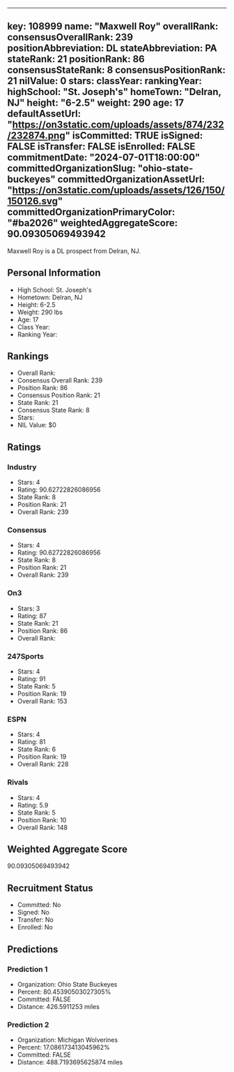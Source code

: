 ---
  key: 108999
  name: "Maxwell Roy"
  overallRank: 
  consensusOverallRank: 239
  positionAbbreviation: DL
  stateAbbreviation: PA
  stateRank: 21
  positionRank: 86
  consensusStateRank: 8
  consensusPositionRank: 21
  nilValue: 0
  stars: 
  classYear: 
  rankingYear: 
  highSchool: "St. Joseph's"
  homeTown: "Delran, NJ"
  height: "6-2.5"
  weight: 290
  age: 17
  defaultAssetUrl: "https://on3static.com/uploads/assets/874/232/232874.png"
  isCommitted: TRUE
  isSigned: FALSE
  isTransfer: FALSE
  isEnrolled: FALSE
  commitmentDate: "2024-07-01T18:00:00"
  committedOrganizationSlug: "ohio-state-buckeyes"
  committedOrganizationAssetUrl: "https://on3static.com/uploads/assets/126/150/150126.svg"
  committedOrganizationPrimaryColor: "#ba2026"
  weightedAggregateScore: 90.09305069493942
  ---
  
  Maxwell Roy is a DL prospect from Delran, NJ.
  
  ## Personal Information
  - High School: St. Joseph's
  - Hometown: Delran, NJ
  - Height: 6-2.5
  - Weight: 290 lbs
  - Age: 17
  - Class Year: 
  - Ranking Year: 
  
  ## Rankings
  - Overall Rank: 
  - Consensus Overall Rank: 239
  - Position Rank: 86
  - Consensus Position Rank: 21
  - State Rank: 21
  - Consensus State Rank: 8
  - Stars: 
  - NIL Value: $0
  
  ## Ratings
  
  ### Industry
  - Stars: 4
  - Rating: 90.62722826086956
  - State Rank: 8
  - Position Rank: 21
  - Overall Rank: 239
  
  ### Consensus
  - Stars: 4
  - Rating: 90.62722826086956
  - State Rank: 8
  - Position Rank: 21
  - Overall Rank: 239
  
  ### On3
  - Stars: 3
  - Rating: 87
  - State Rank: 21
  - Position Rank: 86
  - Overall Rank: 
  
  ### 247Sports
  - Stars: 4
  - Rating: 91
  - State Rank: 5
  - Position Rank: 19
  - Overall Rank: 153
  
  ### ESPN
  - Stars: 4
  - Rating: 81
  - State Rank: 6
  - Position Rank: 19
  - Overall Rank: 228
  
  ### Rivals
  - Stars: 4
  - Rating: 5.9
  - State Rank: 5
  - Position Rank: 10
  - Overall Rank: 148
  
  ## Weighted Aggregate Score
  90.09305069493942
  
  ## Recruitment Status
  - Committed: No
  - Signed: No
  - Transfer: No
  - Enrolled: No
  
  
  
  ## Predictions
  
  ### Prediction 1
  - Organization: Ohio State Buckeyes
  - Percent: 80.45390503027305%
  - Committed: FALSE
  - Distance: 426.5911253 miles
  
  ### Prediction 2
  - Organization: Michigan Wolverines
  - Percent: 17.086173413045962%
  - Committed: FALSE
  - Distance: 488.7193695625874 miles
  